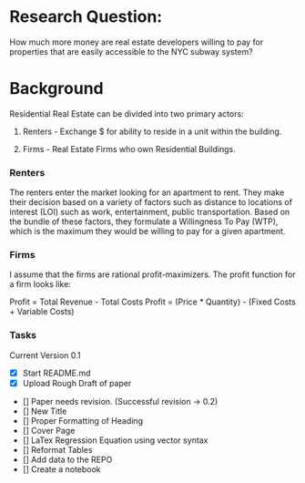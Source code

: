 # Research Question:

How much more money are real estate developers willing to pay for properties that are easily accessible to the NYC subway system?

# Background

Residential Real Estate can be divided into two primary actors:


1. Renters - Exchange $ for ability to reside in a unit within the building.


2. Firms - Real Estate Firms who own Residential Buildings.

### Renters

The renters enter the market looking for an apartment to rent. They make their decision based on a variety of factors such as distance to locations of interest (LOI) such as work, entertainment, public transportation. Based on the bundle of these factors, they formulate a Willingness To Pay (WTP), which is the maximum they would be willing to pay for a given apartment. 


### Firms

I assume that the firms are rational profit-maximizers. The profit function for a firm looks like:


Profit = Total Revenue - Total Costs
Profit = (Price * Quantity) - (Fixed Costs + Variable Costs)

### Tasks


Current Version 0.1


- [x] Start README.md 
- [x] Upload Rough Draft of paper
- [] Paper needs revision. (Successful revision -> 0.2)
- [] New Title
- [] Proper Formatting of Heading
- [] Cover Page
- [] LaTex Regression Equation using vector syntax
- [] Reformat Tables
- [] Add data to the REPO
- [] Create a notebook






